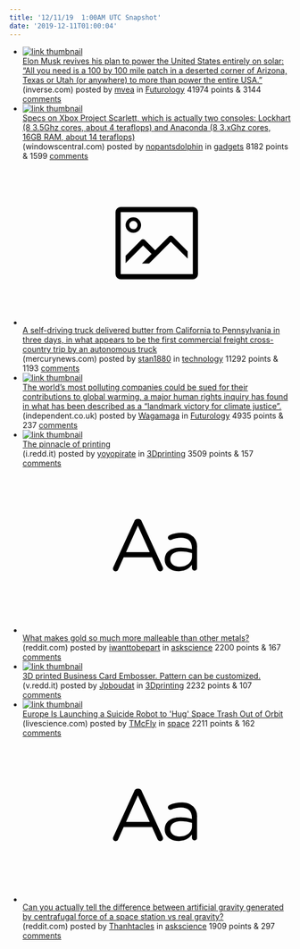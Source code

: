 ```yaml
---
title: '12/11/19  1:00AM UTC Snapshot'
date: '2019-12-11T01:00:04'
---
```

<ul>
<li><a href='https://www.inverse.com/article/61548-elon-musk-revives-his-plan-to-power-the-united-states-entirely-on-solar'><img src='https://b.thumbs.redditmedia.com/PQoWdqxMkPGDxZCjXwcdvOrm0Q3J5B9pnWrI9w3kxtw.jpg' alt='link thumbnail'></a><div><div class='linkTitle'><a href='https://www.inverse.com/article/61548-elon-musk-revives-his-plan-to-power-the-united-states-entirely-on-solar'>Elon Musk revives his plan to power the United States entirely on solar: “All you need is a 100 by 100 mile patch in a deserted corner of Arizona, Texas or Utah (or anywhere) to more than power the entire USA.”</a></div>(inverse.com) posted by <a href='https://www.reddit.com/user/mvea'>mvea</a> in <a href='https://www.reddit.com/r/Futurology'>Futurology</a> 41974 points & 3144 <a href='https://www.reddit.com/r/Futurology/comments/e8ohz8/elon_musk_revives_his_plan_to_power_the_united/'>comments</a></div></li>

<li><a href='https://www.windowscentral.com/xbox-scarlett-anaconda-lockhart-specs'><img src='https://b.thumbs.redditmedia.com/nAxM8XNdqwbHMdOjDKwx4Y4HDP5zRpTIayq8fFZGyIQ.jpg' alt='link thumbnail'></a><div><div class='linkTitle'><a href='https://www.windowscentral.com/xbox-scarlett-anaconda-lockhart-specs'>Specs on Xbox Project Scarlett, which is actually two consoles: Lockhart (8 3.5Ghz cores, about 4 teraflops) and Anaconda (8 3.xGhz cores, 16GB RAM, about 14 teraflops)</a></div>(windowscentral.com) posted by <a href='https://www.reddit.com/user/nopantsdolphin'>nopantsdolphin</a> in <a href='https://www.reddit.com/r/gadgets'>gadgets</a> 8182 points & 1599 <a href='https://www.reddit.com/r/gadgets/comments/e8ob8a/specs_on_xbox_project_scarlett_which_is_actually/'>comments</a></div></li>

<li><a href='https://www.mercurynews.com/2019/12/10/a-self-driving-truck-delivered-butter-from-california-to-pennsylvania-in-three-days/'><svg version='1.1' viewBox='-34 -14 104 64' preserveAspectRatio='xMidYMid meet' xmlns='http://www.w3.org/2000/svg' xmlns:xlink='http://www.w3.org/1999/xlink'>
    <title>link thumbnail</title>
    <path d='M32,4H4A2,2,0,0,0,2,6V30a2,2,0,0,0,2,2H32a2,2,0,0,0,2-2V6A2,2,0,0,0,32,4ZM4,30V6H32V30Z'></path>
    <path d='M8.92,14a3,3,0,1,0-3-3A3,3,0,0,0,8.92,14Zm0-4.6A1.6,1.6,0,1,1,7.33,11,1.6,1.6,0,0,1,8.92,9.41Z'></path>
    <path d='M22.78,15.37l-5.4,5.4-4-4a1,1,0,0,0-1.41,0L5.92,22.9v2.83l6.79-6.79L16,22.18l-3.75,3.75H15l8.45-8.45L30,24V21.18l-5.81-5.81A1,1,0,0,0,22.78,15.37Z'></path>
</svg></a><div><div class='linkTitle'><a href='https://www.mercurynews.com/2019/12/10/a-self-driving-truck-delivered-butter-from-california-to-pennsylvania-in-three-days/'>A self-driving truck delivered butter from California to Pennsylvania in three days, in what appears to be the first commercial freight cross-country trip by an autonomous truck</a></div>(mercurynews.com) posted by <a href='https://www.reddit.com/user/stan1880'>stan1880</a> in <a href='https://www.reddit.com/r/technology'>technology</a> 11292 points & 1193 <a href='https://www.reddit.com/r/technology/comments/e8rn4r/a_selfdriving_truck_delivered_butter_from/'>comments</a></div></li>

<li><a href='https://www.independent.co.uk/environment/cop25-madrid-climate-change-greta-thunberg-fossil-fuel-lawsuit-a9239601.html'><img src='https://b.thumbs.redditmedia.com/QrLjNFKEMAPQ0sqAniLtNpifc24WT4DIeL_wEO4BdYA.jpg' alt='link thumbnail'></a><div><div class='linkTitle'><a href='https://www.independent.co.uk/environment/cop25-madrid-climate-change-greta-thunberg-fossil-fuel-lawsuit-a9239601.html'>The world’s most polluting companies could be sued for their contributions to global warming, a major human rights inquiry has found in what has been described as a “landmark victory for climate justice”.</a></div>(independent.co.uk) posted by <a href='https://www.reddit.com/user/Wagamaga'>Wagamaga</a> in <a href='https://www.reddit.com/r/Futurology'>Futurology</a> 4935 points & 237 <a href='https://www.reddit.com/r/Futurology/comments/e8pyys/the_worlds_most_polluting_companies_could_be_sued/'>comments</a></div></li>

<li><a href='https://i.redd.it/t1nmiitebt341.jpg'><img src='https://b.thumbs.redditmedia.com/P6Q4gflh143JUeh6xszH-c_EFUl9uF27-OuBiIkVcUQ.jpg' alt='link thumbnail'></a><div><div class='linkTitle'><a href='https://i.redd.it/t1nmiitebt341.jpg'>The pinnacle of printing</a></div>(i.redd.it) posted by <a href='https://www.reddit.com/user/yoyopirate'>yoyopirate</a> in <a href='https://www.reddit.com/r/3Dprinting'>3Dprinting</a> 3509 points & 157 <a href='https://www.reddit.com/r/3Dprinting/comments/e8qyla/the_pinnacle_of_printing/'>comments</a></div></li>

<li><a href='https://www.reddit.com/r/askscience/comments/e8n326/what_makes_gold_so_much_more_malleable_than_other/'><svg version='1.1' viewBox='-34 -12 104 64' preserveAspectRatio='xMidYMid slice' xmlns='http://www.w3.org/2000/svg' xmlns:xlink='http://www.w3.org/1999/xlink'>
    <title>text link thumbnail</title>
    <path d='M12.19,8.84a1.45,1.45,0,0,0-1.4-1h-.12a1.46,1.46,0,0,0-1.42,1L1.14,26.56a1.29,1.29,0,0,0-.14.59,1,1,0,0,0,1,1,1.12,1.12,0,0,0,1.08-.77l2.08-4.65h11l2.08,4.59a1.24,1.24,0,0,0,1.12.83,1.08,1.08,0,0,0,1.08-1.08,1.64,1.64,0,0,0-.14-.57ZM6.08,20.71l4.59-10.22,4.6,10.22Z'>
    </path>
    <path d='M32.24,14.78A6.35,6.35,0,0,0,27.6,13.2a11.36,11.36,0,0,0-4.7,1,1,1,0,0,0-.58.89,1,1,0,0,0,.94.92,1.23,1.23,0,0,0,.39-.08,8.87,8.87,0,0,1,3.72-.81c2.7,0,4.28,1.33,4.28,3.92v.5a15.29,15.29,0,0,0-4.42-.61c-3.64,0-6.14,1.61-6.14,4.64v.05c0,2.95,2.7,4.48,5.37,4.48a6.29,6.29,0,0,0,5.19-2.48V26.9a1,1,0,0,0,1,1,1,1,0,0,0,1-1.06V19A5.71,5.71,0,0,0,32.24,14.78Zm-.56,7.7c0,2.28-2.17,3.89-4.81,3.89-1.94,0-3.61-1.06-3.61-2.86v-.06c0-1.8,1.5-3,4.2-3a15.2,15.2,0,0,1,4.22.61Z'>
    </path>
</svg></a><div><div class='linkTitle'><a href='https://www.reddit.com/r/askscience/comments/e8n326/what_makes_gold_so_much_more_malleable_than_other/'>What makes gold so much more malleable than other metals?</a></div>(reddit.com) posted by <a href='https://www.reddit.com/user/iwanttobepart'>iwanttobepart</a> in <a href='https://www.reddit.com/r/askscience'>askscience</a> 2200 points & 167 <a href='https://www.reddit.com/r/askscience/comments/e8n326/what_makes_gold_so_much_more_malleable_than_other/'>comments</a></div></li>

<li><a href='https://v.redd.it/86q7c4fqut341'><img src='https://b.thumbs.redditmedia.com/APTyKMl-2eiT8S9cfMvWzG4V_SRt0H7083VeoFJ2jys.jpg' alt='link thumbnail'></a><div><div class='linkTitle'><a href='https://v.redd.it/86q7c4fqut341'>3D printed Business Card Embosser. Pattern can be customized.</a></div>(v.redd.it) posted by <a href='https://www.reddit.com/user/Jpboudat'>Jpboudat</a> in <a href='https://www.reddit.com/r/3Dprinting'>3Dprinting</a> 2232 points & 107 <a href='https://www.reddit.com/r/3Dprinting/comments/e8sbbv/3d_printed_business_card_embosser_pattern_can_be/'>comments</a></div></li>

<li><a href='https://www.livescience.com/esa-space-junk-removal-kamikaze-robot.html'><img src='https://b.thumbs.redditmedia.com/Fbt_zEcRpHQzxz2fl6yv6_RVjz0YaBm_F2xgl3Df11k.jpg' alt='link thumbnail'></a><div><div class='linkTitle'><a href='https://www.livescience.com/esa-space-junk-removal-kamikaze-robot.html'>Europe Is Launching a Suicide Robot to 'Hug' Space Trash Out of Orbit</a></div>(livescience.com) posted by <a href='https://www.reddit.com/user/TMcFly'>TMcFly</a> in <a href='https://www.reddit.com/r/space'>space</a> 2211 points & 162 <a href='https://www.reddit.com/r/space/comments/e8qu46/europe_is_launching_a_suicide_robot_to_hug_space/'>comments</a></div></li>

<li><a href='https://www.reddit.com/r/askscience/comments/e8q03y/can_you_actually_tell_the_difference_between/'><svg version='1.1' viewBox='-34 -12 104 64' preserveAspectRatio='xMidYMid slice' xmlns='http://www.w3.org/2000/svg' xmlns:xlink='http://www.w3.org/1999/xlink'>
    <title>text link thumbnail</title>
    <path d='M12.19,8.84a1.45,1.45,0,0,0-1.4-1h-.12a1.46,1.46,0,0,0-1.42,1L1.14,26.56a1.29,1.29,0,0,0-.14.59,1,1,0,0,0,1,1,1.12,1.12,0,0,0,1.08-.77l2.08-4.65h11l2.08,4.59a1.24,1.24,0,0,0,1.12.83,1.08,1.08,0,0,0,1.08-1.08,1.64,1.64,0,0,0-.14-.57ZM6.08,20.71l4.59-10.22,4.6,10.22Z'>
    </path>
    <path d='M32.24,14.78A6.35,6.35,0,0,0,27.6,13.2a11.36,11.36,0,0,0-4.7,1,1,1,0,0,0-.58.89,1,1,0,0,0,.94.92,1.23,1.23,0,0,0,.39-.08,8.87,8.87,0,0,1,3.72-.81c2.7,0,4.28,1.33,4.28,3.92v.5a15.29,15.29,0,0,0-4.42-.61c-3.64,0-6.14,1.61-6.14,4.64v.05c0,2.95,2.7,4.48,5.37,4.48a6.29,6.29,0,0,0,5.19-2.48V26.9a1,1,0,0,0,1,1,1,1,0,0,0,1-1.06V19A5.71,5.71,0,0,0,32.24,14.78Zm-.56,7.7c0,2.28-2.17,3.89-4.81,3.89-1.94,0-3.61-1.06-3.61-2.86v-.06c0-1.8,1.5-3,4.2-3a15.2,15.2,0,0,1,4.22.61Z'>
    </path>
</svg></a><div><div class='linkTitle'><a href='https://www.reddit.com/r/askscience/comments/e8q03y/can_you_actually_tell_the_difference_between/'>Can you actually tell the difference between artificial gravity generated by centrafugal force of a space station vs real gravity?</a></div>(reddit.com) posted by <a href='https://www.reddit.com/user/Thanhtacles'>Thanhtacles</a> in <a href='https://www.reddit.com/r/askscience'>askscience</a> 1909 points & 297 <a href='https://www.reddit.com/r/askscience/comments/e8q03y/can_you_actually_tell_the_difference_between/'>comments</a></div></li>

</ul>
